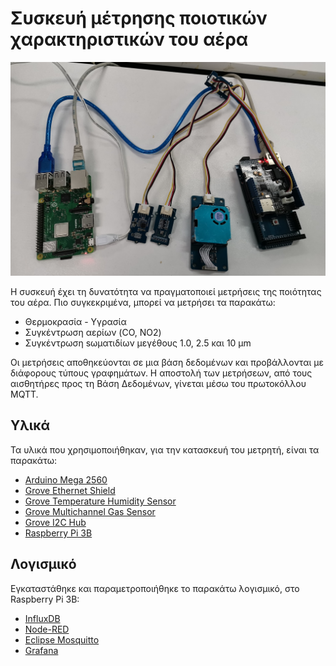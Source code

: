 <h1>Συσκευή μέτρησης ποιοτικών χαρακτηριστικών του αέρα</h1>
<img src="images/airquality.jpg" alt="Συσκευή μέτρησης ποιοτικών χαρακτηριστικών του αέρα">
<p>Η συσκευή έχει τη δυνατότητα να πραγματοποιεί μετρήσεις της ποιότητας του αέρα. Πιο συγκεκριμένα, μπορεί να μετρήσει τα παρακάτω:</p>
<ul>
    <li>Θερμοκρασία - Υγρασία</li>
    <li>Συγκέντρωση αερίων (CO, NO2)</li>
    <li>Συγκέντρωση sωματιδίων μεγέθους 1.0, 2.5 και 10 μm</li>
</ul>

<p>Οι μετρήσεις αποθηκεύονται σε μια βάση δεδομένων και προβάλλονται με διάφορους τύπους γραφημάτων. Η αποστολή των μετρήσεων, από τους αισθητήρες προς τη Βάση Δεδομένων, γίνεται μέσω του πρωτοκόλλου MQTT.</p>

<h2>Υλικά</h2>
<p>Τα υλικά που χρησιμοποιήθηκαν, για την κατασκευή του μετρητή, είναι τα παρακάτω:</p>
<ul>
    <li><a href="https://store.arduino.cc/arduino-mega-2560-rev3" target="_blank">Arduino Mega 2560</a></li>
    <li><a href="https://wiki.seeedstudio.com/Ethernet_Shield_V2.0/" target="_blank">Grove Ethernet Shield</a></li>
    <li><a href="https://wiki.seeedstudio.com/Grove-Temperature_Humidity_Pressure_Gas_Sensor_BME680/" target="_blank">Grove Temperature Humidity Sensor</a></li>
    <li><a href="https://wiki.seeedstudio.com/Grove-Multichannel_Gas_Sensor/" target="_blank">Grove Multichannel Gas Sensor</a></li>
    <li><a href="https://wiki.seeedstudio.com/Grove-I2C_Hub/" target="_blank">Grove I2C Hub</li>
    <li><a href="https://www.raspberrypi.org/products/raspberry-pi-3-model-b/" target="_blank">Raspberry Pi 3B</a></li>
</ul>

<h2>Λογισμικό</h2>
<p>Εγκαταστάθηκε και παραμετροποιήθηκε το παρακάτω λογισμικό, στο Raspberry Pi 3B:</p>
<ul>
    <li><a href="https://www.influxdata.com/" target="_blank">InfluxDB</a></li>
    <li><a href="https://nodered.org/" target="_blank">Node-RED</a></li>
    <li><a href="https://mosquitto.org/" target="_blank">Eclipse Mosquitto</a></li>
    <li><a href="https://grafana.com/" target="_blank">Grafana</a></li>
</ul>
